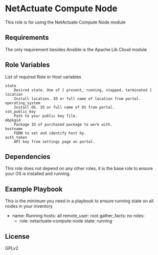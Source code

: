 NetActuate Compute Node
=========

This role is for using the NetActuate Compute Node module

Requirements
------------

The only requirement besides Ansible is the Apache Lib Cloud module


Role Variables
--------------

List of required Role or Host variables

	state
		Desired state. One of [ present, running, stopped, terminated ]
	location
		Install location. ID or full name of location from portal.
	operating_system
		Install OS. ID or full name of OS from portal.
	ssh_public_key
		Path to your public key file.
	mbpkgid
		Package ID of purchased package to work with.
	hostname
		FQDN to set and identify host by.
	auth_token
		API key from settings page on portal.

Dependencies
------------

This role does not depend on any other roles, it is the base role to ensure your OS is installed and running.

Example Playbook
----------------

This is the minimum you need in a playbook to ensure running state on all nodes in your inventory

- name: Running
  hosts: all
  remote_user: root
  gather_facts: no
  roles:
    - role: netactuate-compute-node
      state: running

License
-------

GPLv2
